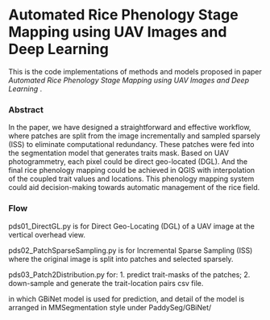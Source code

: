 # Automated Rice Phenology Stage Mapping using UAV Images and Deep Learning

This is the code implementations of  methods and models proposed in paper *Automated Rice Phenology Stage Mapping using UAV Images and Deep Learning* . 

### Abstract

In the paper, we have designed a straightforward and effective workflow, where patches are split from the image incrementally and sampled sparsely (ISS) to eliminate computational redundancy. These patches were fed into the segmentation model that generates traits mask. Based on UAV photogrammetry, each pixel could be direct geo-located (DGL).  And the final rice phenology mapping could be achieved in QGIS with interpolation of the coupled trait values and locations. This phenology mapping system could aid decision-making towards automatic management of the rice field.

### Flow

pds01_DirectGL.py is for Direct Geo-Locating (DGL) of a UAV image at the vertical overhead view.

pds02_PatchSparseSampling.py is for Incremental Sparse Sampling (ISS) where the original image is split into patches and selected sparsely.

pds03_Patch2Distribution.py for: 1. predict trait-masks of the patches; 2. down-sample and generate the trait-location pairs csv file.

in which GBiNet model is used for prediction, and detail of the model is arranged in MMSegmentation style under PaddySeg/GBiNet/

